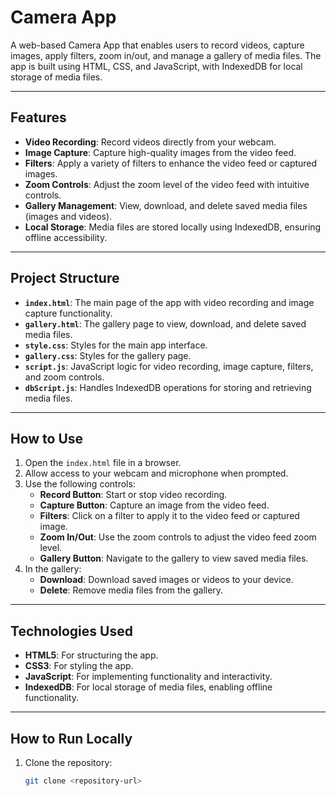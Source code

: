 # Camera App

A web-based Camera App that enables users to record videos, capture images, apply filters, zoom in/out, and manage a gallery of media files. The app is built using HTML, CSS, and JavaScript, with IndexedDB for local storage of media files.

---

## Features

- **Video Recording**: Record videos directly from your webcam.
- **Image Capture**: Capture high-quality images from the video feed.
- **Filters**: Apply a variety of filters to enhance the video feed or captured images.
- **Zoom Controls**: Adjust the zoom level of the video feed with intuitive controls.
- **Gallery Management**: View, download, and delete saved media files (images and videos).
- **Local Storage**: Media files are stored locally using IndexedDB, ensuring offline accessibility.

---

## Project Structure

- **`index.html`**: The main page of the app with video recording and image capture functionality.
- **`gallery.html`**: The gallery page to view, download, and delete saved media files.
- **`style.css`**: Styles for the main app interface.
- **`gallery.css`**: Styles for the gallery page.
- **`script.js`**: JavaScript logic for video recording, image capture, filters, and zoom controls.
- **`dbScript.js`**: Handles IndexedDB operations for storing and retrieving media files.

---

## How to Use

1. Open the `index.html` file in a browser.
2. Allow access to your webcam and microphone when prompted.
3. Use the following controls:
   - **Record Button**: Start or stop video recording.
   - **Capture Button**: Capture an image from the video feed.
   - **Filters**: Click on a filter to apply it to the video feed or captured image.
   - **Zoom In/Out**: Use the zoom controls to adjust the video feed zoom level.
   - **Gallery Button**: Navigate to the gallery to view saved media files.
4. In the gallery:
   - **Download**: Download saved images or videos to your device.
   - **Delete**: Remove media files from the gallery.

---

## Technologies Used

- **HTML5**: For structuring the app.
- **CSS3**: For styling the app.
- **JavaScript**: For implementing functionality and interactivity.
- **IndexedDB**: For local storage of media files, enabling offline functionality.

---

## How to Run Locally

1. Clone the repository:
   ```bash
   git clone <repository-url>
